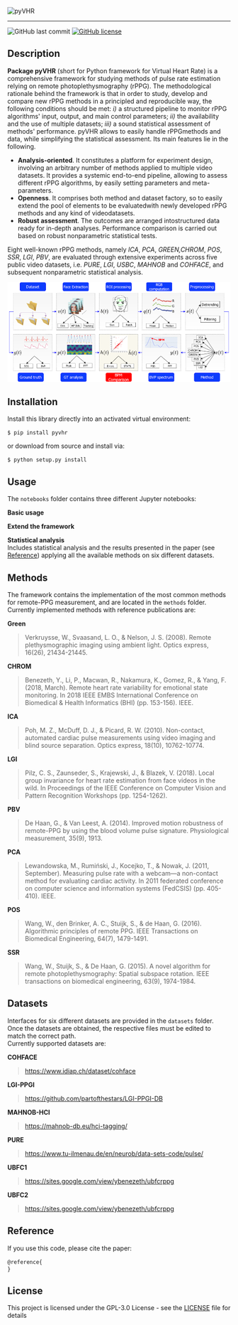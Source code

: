 ![pyVHR](https://github.com/phuselab/pyVHR/blob/master/img/pyVHR-logo.png)

---

![GitHub last commit](https://img.shields.io/github/last-commit/phuselab/pyVHR)
[![GitHub license](https://img.shields.io/github/license/phuselab/pyVHR)](https://github.com/phuselab/pyVHR/blob/master/LICENSE)

## Description

**Package pyVHR** (short for Python framework for Virtual Heart Rate) is a comprehensive framework for studying methods of pulse rate estimation relying on remote photoplethysmography (rPPG). The methodological rationale behind the framework is that in order to study, develop and compare new rPPG methods in a principled and reproducible way, the following conditions should be met: *i)* a structured pipeline to monitor rPPG algorithms' input, output, and main control parameters; *ii)* the availability and the use of multiple datasets; *iii)* a sound statistical assessment of methods' performance.
pyVHR allows to easily handle rPPGmethods  and  data,  while  simplifying  the  statistical  assessment. Its main features lie in the following.
- **Analysis-oriented**. It  constitutes  a  platform  for  experiment design, involving an arbitrary number of methods applied to multiple video datasets. It provides a systemic end-to-end  pipeline,  allowing  to  assess  different  rPPG  algorithms, by easily setting parameters and meta-parameters.
- **Openness**. It comprises both method and dataset factory, so to easily extend the pool of elements to be evaluatedwith newly developed rPPG methods and any kind of videodatasets.
- **Robust assessment**. The outcomes are arranged intostructured data ready for in-depth analyses. Performance comparison is carried out based on robust nonparametric statistical tests.

Eight well-known rPPG methods, namely  *ICA*,  *PCA*, *GREEN,CHROM*, *POS*, *SSR*, *LGI*, *PBV*, are evaluated through extensive experiments across five public video datasets,  i.e. *PURE*, *LGI*, *USBC*, *MAHNOB* and *COHFACE*, and subsequent nonparametric statistical analysis.  

![pyVHR](img/frameworkVHR.png)

## Installation

Install this library directly into an activated virtual environment:

```text
$ pip install pyvhr
```

or download from source and install via:

```text
$ python setup.py install
```

## Usage

The `notebooks` folder contains three different Jupyter notebooks:

**Basic usage**

**Extend the framework**

**Statistical analysis**  
Includes statistical analysis and the results presented in the paper (see [Reference](#reference)) applying all the available methods on six different datasets.  

## Methods

The framework contains the implementation of the most common methods for remote-PPG measurement, and are located in the `methods` folder.  
Currently implemented methods with reference publications are:

**Green**
> Verkruysse, W., Svaasand, L. O., & Nelson, J. S. (2008). Remote plethysmographic imaging using ambient light. Optics express, 16(26), 21434-21445.

**CHROM**
> Benezeth, Y., Li, P., Macwan, R., Nakamura, K., Gomez, R., & Yang, F. (2018, March). Remote heart rate variability for emotional state monitoring. In 2018 IEEE EMBS International Conference on Biomedical & Health Informatics (BHI) (pp. 153-156). IEEE.

**ICA**
> Poh, M. Z., McDuff, D. J., & Picard, R. W. (2010). Non-contact, automated cardiac pulse measurements using video imaging and blind source separation. Optics express, 18(10), 10762-10774.

**LGI**
> Pilz, C. S., Zaunseder, S., Krajewski, J., & Blazek, V. (2018). Local group invariance for heart rate estimation from face videos in the wild. In Proceedings of the IEEE Conference on Computer Vision and Pattern Recognition Workshops (pp. 1254-1262).

**PBV**
> De Haan, G., & Van Leest, A. (2014). Improved motion robustness of remote-PPG by using the blood volume pulse signature. Physiological measurement, 35(9), 1913.

**PCA**
> Lewandowska, M., Rumiński, J., Kocejko, T., & Nowak, J. (2011, September). Measuring pulse rate with a webcam—a non-contact method for evaluating cardiac activity. In 2011 federated conference on computer science and information systems (FedCSIS) (pp. 405-410). IEEE.

**POS**
> Wang, W., den Brinker, A. C., Stuijk, S., & de Haan, G. (2016). Algorithmic principles of remote PPG. IEEE Transactions on Biomedical Engineering, 64(7), 1479-1491.

**SSR**
> Wang, W., Stuijk, S., & De Haan, G. (2015). A novel algorithm for remote photoplethysmography: Spatial subspace rotation. IEEE transactions on biomedical engineering, 63(9), 1974-1984.

## Datasets

Interfaces for six different datasets are provided in the `datasets` folder. Once the datasets are obtained, the respective files must be edited to match the correct path.  
Currently supported datasets are:

**COHFACE**
> https://www.idiap.ch/dataset/cohface

**LGI-PPGI**
> https://github.com/partofthestars/LGI-PPGI-DB

**MAHNOB-HCI**
> https://mahnob-db.eu/hci-tagging/

**PURE**
> https://www.tu-ilmenau.de/en/neurob/data-sets-code/pulse/

**UBFC1**
> https://sites.google.com/view/ybenezeth/ubfcrppg

**UBFC2**
> https://sites.google.com/view/ybenezeth/ubfcrppg


## Reference

If you use this code, please cite the paper:

```
@reference{
}
```

## License

This project is licensed under the GPL-3.0 License - see the [LICENSE](LICENSE) file for details
